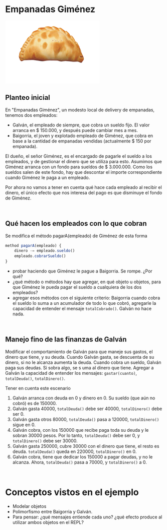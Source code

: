 # Empanadas Giménez

<img src="img/empanadasGimenez.png" height="200" width="300">

## Planteo inicial

En "Empanadas Giménez", un modesto local de delivery de empanadas, tenemos dos empleados:

* Galván, el empleado de siempre, que cobra un sueldo fijo. El valor arranca en $ 150.000, y después puede cambiar mes a mes.
* Baigorria, el joven y explotado empleado de Giménez, que cobra en base a la cantidad de empanadas vendidas (actualmente $ 150 por empanada).

El dueño, el señor Giménez, es el encargado de pagarle el sueldo a los empleados, y de gestionar el dinero que se utiliza para esto. Asumimos que Giménez arranca con un fondo para sueldos de $ 3.000.000. Como los sueldos salen de este fondo, hay que descontar el importe correspondiente cuando Giménez le paga a un empleado.

Por ahora no vamos a tener en cuenta qué hace cada empleado al recibir el dinero, el único efecto que nos interesa del pago es que disminuye el fondo de Giménez.


<br>

## Qué hacen los empleados con lo que cobran

Se modifica el método pagarA(empleado) de Giménez de esta forma

```javascript
method pagarA(empleado) {
    dinero -= empleado.sueldo()
    empleado.cobrarSueldo()
}
```
- probar haciendo que Giménez le pague a Baigorria. Se rompe. ¿Por qué?
- ¿qué método o métodos hay que agregar, en qué objeto u objetos, para que Giménez le pueda pagar el sueldo a cualquiera de los dos empleados?
- agregar esos métodos con el siguiente criterio: Baigorria cuando cobra el sueldo lo suma a un acumulador de todo lo que cobró, agregarle la capacidad de entender el mensaje `totalCobrado()`. Galván no hace nada.


<br>

## Manejo fino de las finanzas de Galván

Modificar el comportamiento de Galván para que maneje sus gastos, el dinero que tiene, y su deuda. Cuando Galván gasta, se 
descuenta de su dinero, si no le alcanza aumenta la deuda. Cuando cobra un sueldo, Galván paga sus deudas. Si sobra algo, se s
uma al dinero que tiene. Agregar a Galván la capacidad de entender los mensajes: `gastar(cuanto)`, `totalDeuda()`, `totalDinero()`.

Tener en cuenta este escenario
1. Galván arranca con deuda en 0 y dinero en 0. Su sueldo (que aún no cobró) es de 150000.
2. Galván gasta 40000, `totalDeuda()` debe ser 40000, `totalDinero()` debe ser 0.
3. Galván gasta otros 80000, `totalDeuda()` pasa a 120000, `totalDinero()` sigue en 0.
4. Galván cobra, con los 150000 que recibe paga toda su deuda y le sobran 30000 pesos. Por lo tanto, `totalDeuda()` debe ser 0, y 
`totalDinero()` debe ser 30000.
5. Galván gasta 250000, cubre 30000 con el dinero que tiene, el resto es deuda. `totalDeuda()` queda en 220000, `totalDinero()` en 0.
6. Galván cobra, tiene que dedicar los 150000 a pagar deudas, y no le alcanza. Ahora, `totalDeuda()` pasa a 70000, y `totalDinero()` a 0.


<br>

# Conceptos vistos en el ejemplo

* Modelar objetos
* Polimorfismo entre Baigorria y Galván.
* Para pensar: ¿qué mensajes entiende cada uno? ¿qué efecto produce al utilizar ambos objetos en el REPL?

